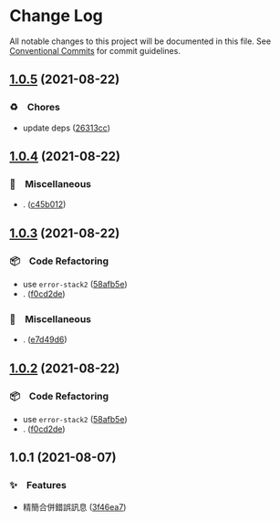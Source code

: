 # Change Log

All notable changes to this project will be documented in this file.
See [Conventional Commits](https://conventionalcommits.org) for commit guidelines.

## [1.0.5](https://github.com/bluelovers/ws-error/compare/err-stack-meta@1.0.4...err-stack-meta@1.0.5) (2021-08-22)


### ♻️　Chores

* update deps ([26313cc](https://github.com/bluelovers/ws-error/commit/26313cc836dce69c569515b42f98ceba7d12f883))





## [1.0.4](https://github.com/bluelovers/ws-error/compare/err-stack-meta@1.0.3...err-stack-meta@1.0.4) (2021-08-22)


### 🔖　Miscellaneous

* . ([c45b012](https://github.com/bluelovers/ws-error/commit/c45b01211f0d3cadc19a2936d97d4ce028238dd9))





## [1.0.3](https://github.com/bluelovers/ws-error/compare/err-stack-meta@1.0.1...err-stack-meta@1.0.3) (2021-08-22)


### 📦　Code Refactoring

* use `error-stack2` ([58afb5e](https://github.com/bluelovers/ws-error/commit/58afb5ef6b524def089afefb38057460be17ddb4))
* . ([f0cd2de](https://github.com/bluelovers/ws-error/commit/f0cd2de2025b2daa083733d11c05afd1bb3411d9))


### 🔖　Miscellaneous

* . ([e7d49d6](https://github.com/bluelovers/ws-error/commit/e7d49d65a917582b168c45df796e198afd0a7de2))





## [1.0.2](https://github.com/bluelovers/ws-error/compare/err-stack-meta@1.0.1...err-stack-meta@1.0.2) (2021-08-22)


### 📦　Code Refactoring

* use `error-stack2` ([58afb5e](https://github.com/bluelovers/ws-error/commit/58afb5ef6b524def089afefb38057460be17ddb4))
* . ([f0cd2de](https://github.com/bluelovers/ws-error/commit/f0cd2de2025b2daa083733d11c05afd1bb3411d9))





## 1.0.1 (2021-08-07)


### ✨　Features

* 精簡合併錯誤訊息 ([3f46ea7](https://github.com/bluelovers/ws-error/commit/3f46ea7b27ac3fec170cfbd3c89201e4fa3efbdc))
